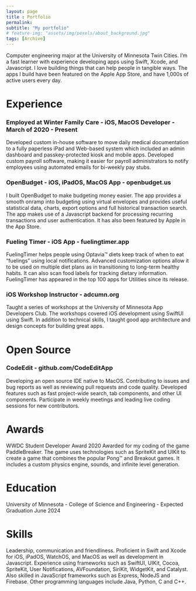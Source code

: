 ```yaml
---
layout: page
title : Portfolio 
permalink: 
subtitle: "My portfolio" 
# feature-img: "assets/img/pexels/about_background.jpg"
tags: [Archive]
---
```


Computer engineering major at the University of Minnesota Twin Cities. I’m a fast learner with experience developing apps using Swift, Xcode, and Javascript. I love building things that can help people in tangible ways. The apps I build have been featured on the Apple App Store, and have 1,000s of active users every day.
# Experience

### Employed at Winter Family Care - iOS, MacOS Developer - March of 2020 - Present

Developed custom in-house software to move daily medical documentation to a fully paperless iPad and Web-based system which included an admin dashboard and passkey-protected kiosk and mobile apps. Developed custom payroll software, making it easier for payroll administrators to notify employees using automated emails for bi-weekly pay stubs.

### OpenBudget - iOS, iPadOS, MacOS App - openbudget.us

I built OpenBudget to make budgeting money easier. The app provides a smooth onramp into budgeting using virtual envelopes and provides useful statistical data, charts, export options and full historical transaction search. The app makes use of a Javascript backend for processing recurring transactions and user authentication. It has also been featured by Apple in the App Store.

### Fueling Timer - iOS App - fuelingtimer.app

FuelingTimer helps people using Optavia™ diets keep track of when to eat “fuelings” using local notifications. Advanced customization options allow it to be used on multiple diet plans as in transitioning to long-term healthy habits. It can also scan food labels for tracking dietary information. FuelingTimer has appeared in the top 100 apps for Utilities since its release.

### iOS Workshop Instructor - adcumn.org

Taught a series of workshops at the University of Minnesota App Developers Club. The workshops covered iOS development using SwiftUI using Swift. In addition to technical skills, I taught good app architecture and design concepts for building great apps.

# Open Source

### CodeEdit - github.com/CodeEditApp

Developing an open source IDE native to MacOS. Contributing to issues and bug reports as well as reviewing pull requests and code quality. Developed features such as fast project-wide search, tab components, and other UI components. Participate in weekly meetings and leading live coding sessions for new contributors. 

# Awards

WWDC Student Developer Award 2020
Awarded for my coding of the game PaddleBreaker. The game uses technologies such as SpriteKit and UIKit to create a game that combines the popular Pong™ and Breakout games. It includes a custom physics engine, sounds, and infinite level generation.

# Education

University of Minnesota - College of Science and Engineering - Expected Graduation June 2024

# Skills

Leadership, communication and friendliness. Proficient in Swift and Xcode for iOS, iPadOS, WatchOS, and MacOS as well as development in Javascript. Experience using frameworks such as SwiftUI, UIKit, Cocoa, SpriteKit, User Notifications, AVFoundation,  SiriKit, WidgetKit, and Catalyst. Also skilled in JavaScript frameworks such as Express, NodeJS and Firebase. Other programming languages include Java, Python, C and C++.

